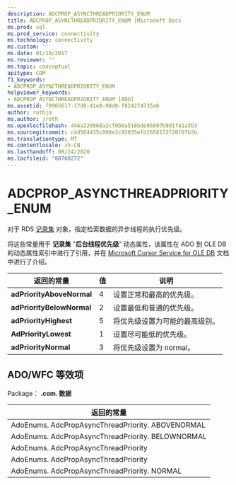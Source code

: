 ```yaml
---
description: ADCPROP_ASYNCTHREADPRIORITY_ENUM
title: ADCPROP_ASYNCTHREADPRIORITY_ENUM |Microsoft Docs
ms.prod: sql
ms.prod_service: connectivity
ms.technology: connectivity
ms.custom: ''
ms.date: 01/19/2017
ms.reviewer: ''
ms.topic: conceptual
apitype: COM
f1_keywords:
- ADCPROP_ASYNCTHREADPRIORITY_ENUM
helpviewer_keywords:
- ADCPROP_ASYNCTHREADPRIORITY_ENUM [ADO]
ms.assetid: f0965617-17d8-41e0-98d0-f824274735a6
author: rothja
ms.author: jroth
ms.openlocfilehash: 446a220868a2cf0b0a518bde95897b9d1f41a3b3
ms.sourcegitcommit: c4d564435c008e2c92035efd2658172f20f07b2b
ms.translationtype: MT
ms.contentlocale: zh-CN
ms.lasthandoff: 08/24/2020
ms.locfileid: "88760272"
---
```

# <a name="adcprop_asyncthreadpriority_enum"></a>ADCPROP_ASYNCTHREADPRIORITY_ENUM
对于 RDS [记录集](./recordset-object-ado.md) 对象，指定检索数据的异步线程的执行优先级。  
  
 将这些常量用于 **记录集** "**后台线程优先级**" 动态属性，该属性在 ADO 到 OLE DB 的动态属性索引中进行了引用，并在 [Microsoft Cursor Service for OLE DB](../../guide/appendixes/microsoft-cursor-service-for-ole-db-ado-service-component.md) 文档中进行了介绍。  
  
|返回的常量|值|说明|  
|--------------|-----------|-----------------|  
|**adPriorityAboveNormal**|4|设置正常和最高的优先级。|  
|**adPriorityBelowNormal**|2|设置最低和普通的优先级。|  
|**adPriorityHighest**|5|将优先级设置为可能的最高级别。|  
|**AdPriorityLowest**|1|设置尽可能低的优先级。|  
|**adPriorityNormal**|3|将优先级设置为 normal。|  
  
## <a name="adowfc-equivalent"></a>ADO/WFC 等效项  
 Package： **.com. 数据**  
  
|返回的常量|  
|--------------|  
|AdoEnums. AdcPropAsyncThreadPriority. ABOVENORMAL|  
|AdoEnums. AdcPropAsyncThreadPriority. BELOWNORMAL|  
|AdoEnums. AdcPropAsyncThreadPriority|  
|AdoEnums. AdcPropAsyncThreadPriority|  
|AdoEnums. AdcPropAsyncThreadPriority. NORMAL|